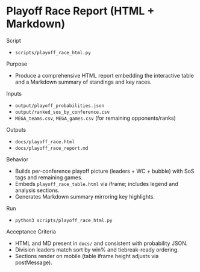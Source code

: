 # Playoff Race Report (HTML + Markdown)

Script
- `scripts/playoff_race_html.py`

Purpose
- Produce a comprehensive HTML report embedding the interactive table and a Markdown summary of standings and key races.

Inputs
- `output/playoff_probabilities.json`
- `output/ranked_sos_by_conference.csv`
- `MEGA_teams.csv`, `MEGA_games.csv` (for remaining opponents/ranks)

Outputs
- `docs/playoff_race.html`
- `docs/playoff_race_report.md`

Behavior
- Builds per-conference playoff picture (leaders + WC + bubble) with SoS tags and remaining games.
- Embeds `playoff_race_table.html` via iframe; includes legend and analysis sections.
- Generates Markdown summary mirroring key highlights.

Run
- `python3 scripts/playoff_race_html.py`

Acceptance Criteria
- HTML and MD present in `docs/` and consistent with probability JSON.
- Division leaders match sort by win% and tiebreak-ready ordering.
- Sections render on mobile (table iframe height adjusts via postMessage).

